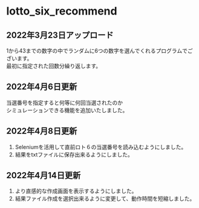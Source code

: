 # lotto_six_recommend

## 2022年3月23日アップロード
1から43までの数字の中でランダムに6つの数字を選んでくれるプログラムでございます。  
最初に指定された回数分繰り返します。
## 2022年4月6日更新
当選番号を指定すると何等に何回当選されたのか  
シミュレーションできる機能を追加いたしました。
## 2022年4月8日更新
1. Seleniumを活用して直前ロト６の当選番号を読み込むようにしました。  
2. 結果をtxtファイルに保存出来るようにしました。
## 2022年4月14日更新
1. より直感的な作成画面を表示するようにしました。  
2. 結果ファイル作成を選択出来るように変更して、動作時間を短縮しました。
